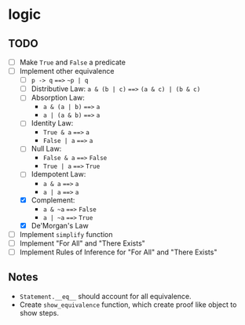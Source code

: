 # logic

## TODO
- [ ] Make `True` and `False` a predicate
- [ ] Implement other equivalence
  - [ ] `p -> q` `==>` `~p | q`
  - [ ] Distributive Law: `a & (b | c)` `==>` `(a & c) | (b & c)`
  - [ ] Absorption Law: 
    - `a & (a | b)` `==>` `a`
    - `a | (a & b)` `==>` `a`
  - [ ] Identity Law: 
    - `True & a` `==>` `a`
    - `False | a` `==>` `a`
  - [ ] Null Law:
    - `False & a` `==>` `False`
    - `True | a` `==>` `True`
  - [ ] Idempotent Law:
    - `a & a` `==>` `a`
    - `a | a` `==>` `a`
  - [x] Complement:
    - `a & ~a` `==>` `False`
    - `a | ~a` `==>` `True`
  - [x] De'Morgan's Law
- [ ] Implement `simplify` function
- [ ] Implement "For All" and "There Exists"
- [ ] Implement Rules of Inference for "For All" and "There Exists"

## Notes
- `Statement.__eq__` should account for all equivalence.
- Create `show_equivalence` function, which create proof like object to show steps.